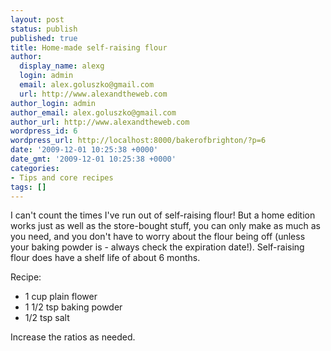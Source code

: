 ```yaml
---
layout: post
status: publish
published: true
title: Home-made self-raising flour
author:
  display_name: alexg
  login: admin
  email: alex.goluszko@gmail.com
  url: http://www.alexandtheweb.com
author_login: admin
author_email: alex.goluszko@gmail.com
author_url: http://www.alexandtheweb.com
wordpress_id: 6
wordpress_url: http://localhost:8000/bakerofbrighton/?p=6
date: '2009-12-01 10:25:38 +0000'
date_gmt: '2009-12-01 10:25:38 +0000'
categories:
- Tips and core recipes
tags: []
---
```

<p>I can't count the times I've run out of self-raising flour! But a home edition works just as well as the store-bought stuff, you can only make as much as you need, and you don't have to worry about the flour being off (unless your baking powder is - always check the expiration date!). Self-raising flour does have a shelf life of about 6 months.</p>
<p>Recipe:</p>
<ul>
<li>1 cup plain flower</li>
<li>1 1/2 tsp baking powder</li>
<li>1/2 tsp salt</li>
</ul>
<p>Increase the ratios as needed.</p>
